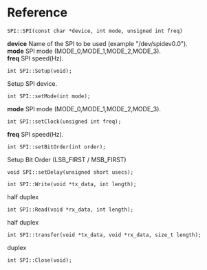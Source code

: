 # Reference
```
SPI::SPI(const char *device, int mode, unsigned int freq)
```
**device** Name of the SPI to be used (example "/dev/spidev0.0").\
**mode** SPI mode (MODE_0,MODE_1,MODE_2,MODE_3).\
**freq** SPI speed(Hz).
```
int SPI::Setup(void);
```
Setup SPI device.
```
int SPI::setMode(int mode);
```
**mode** SPI mode (MODE_0,MODE_1,MODE_2,MODE_3).
```
int SPI::setClock(unsigned int freq);
```
**freq** SPI speed(Hz).
```
int SPI::setBitOrder(int order);
```
Setup Bit Order (LSB_FIRST / MSB_FIRST)
```
void SPI::setDelay(unsigned short usecs);
```

```
int SPI::Write(void *tx_data, int length);
```
half duplex
```
int SPI::Read(void *rx_data, int length);
```
half duplex
```
int SPI::transfer(void *tx_data, void *rx_data, size_t length);
```
duplex
```
int SPI::Close(void);
```
